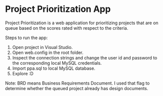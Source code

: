 # Project Prioritization App
Project Prioritization is a web application for prioritizing projects that are on queue based on the scores rated with respect to the criteria.

Steps to run the app:

1. Open project in Visual Studio.
2. Open web.config in the root folder.
3. Inspect the connection strings and change the user id and password to the corresponding local MySQL credentials.
4. Import ppa.sql to local MySQL database.
5. Explore :D

Note: BRD means Business Requirements Document. I used that flag to determine whether the queued project already has design documents.
